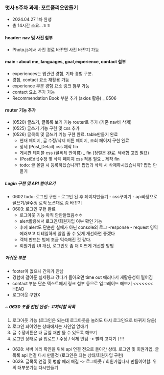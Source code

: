 ### 멋사 5주차 과제: 포트폴리오만들기

- 2024.04.27  1차 완성
- 총 14시간 소요...ㅎㅎ

#### header: nav 및 사진 첨부
- Photo.js에서 사진 경로 바꾸면 사진 바꾸기 가능

#### main : about me, languages, goal,experience, contact 첨부
- experiences는 웹관련 경험, 기타 경험 구분.
- 경험, contact 요소 재활용 가능
- experience 부분 경험 요소 링크 첨부 가능
- contact 요소 추가 가능
- Recommendation Book 부분 추가 (axios 활용) _ 0506


#### router 기능 추가
- (0520) 글쓰기, 글목록 보기 기능 router로 추가 (기존 nav바 삭제)
- (0525) 글쓰기 기능 구현 및 css 추가
- (0526) 글목록 및 글쓰기 기능 구현 완료. table만들기 완료
    - 현재 페이지, 글 수정/삭제 버튼 페이지, 조회 페이지 구현 완료
    - 상세 (Post_Detail) css 제작 fin
    - 게시판 테이블 css (글씨체 안이쁨) _ fin (정렬은 완료. 색배합 고민 필요)
    - (PostEdit)수정 및 삭제 페이지 css 적용 필요  _ 제작 fin
    - todo: 글 올릴 시 등록하겠습니까? 팝업과 삭제 시 삭제하시겠습니까? 팝업 만들기

##### Login 구현 및 API 받아오기
- 0602 todo: 로그인 구현 - 로그인 된 후 페이지만들기 - css꾸미기 - api바탕으로 글쓰기/글수정 로직 노션대로 좀 바꾸기
- 0603: 로그인 구현 완료
    - 로그아웃 기능 아직 안만들었음ㅎㅎ
    - alert활용해서 로그인/회원가입 여부 확인 가능
    - 후에 alert도 단순한 실패가 아닌 console의 로그 -response - request 영역 에러보고 디테일하게 알림 줄 수 있게 개선하면 좋겠다
    - 객체 만드는 법에 조금 익숙해진 것 같다.
    - 회원가입 UI 개선, 로그인도 좀 더 이쁘게 개선할 방법

##### 아쉬운 부분
- footer이 없으니 간지가 안남
- 경험에 걸어둔 실제링크 갔다가 돌아오면 time out 에러나서 재활용성이 떨어짐
- contact 부분 단순 텍스트에서 링크 첨부 등으로 업그레이드 해보기
<<<<<<< HEAD
- 로그아웃 구현X


##### ~ 0630 포폴 전반 완성 : 고쳐야할 목록
1. 로그아웃 기능 (로그인은 되는데 로그아웃을 눌러도 다시 로그인으로 바뀌지 않음)
2. 로그인 되어있는 상태에서는 사인업 없애기
3. 글 수정버튼은 내 글일 때만 뜰 수 있도록 해보기
4. 로그인 상태로 글 업로드 / 수정 / 삭제 안됨 -> 빨리 고치기ㅣ!!!

- 0628: 서버 에러 확인을 위해 api 연결 전으로 돌아간 상태. 로그인 및 회원가입, 글목록 api 연결 다시 만들것 (로그인은 되는 상태/회원가입 구현)
- 0629: 글목록 연결 및 병합 에러 해결 -> 로그아웃 / 회원가입다시 만들어야함. 위의 대부분기능 다시만들기